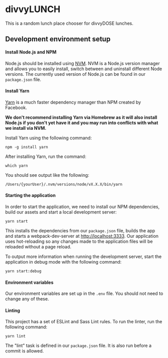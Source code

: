 # divvyLUNCH

This is a random lunch place chooser for divvyDOSE lunches.

## Development environment setup

#### Install Node.js and NPM

Node.js should be installed using [NVM](https://github.com/creationix/nvm). NVM is a Node.js version manager and allows you to easily install, switch between and uninstall different Node versions. The currently used version of Node.js can be found in our `package.json` file.

#### Install Yarn

[Yarn](https://yarnpkg.com/) is a much faster dependency manager than NPM created by Facebook.

**We don't recommend installing Yarn via Homebrew as it will also install Node.js if you don't yet have it and you may run into conflicts with what we install via NVM.**

Install Yarn using the following command:

```
npm -g install yarn
```

After installing Yarn, run the command:

```
which yarn
```

You should see output like the following:

```
/Users/{yourUser}/.nvm/versions/node/vX.X.X/bin/yarn
```

#### Starting the application

In order to start the application, we need to install our NPM dependencies, build our assets and start a local development server:

```
yarn start
```

This installs the dependencies from our `package.json` file, builds the app and starts a webpack-dev-server at [http://localhost:3333](http://localhost:3333). Our application uses hot-reloading so any changes made to the application files will be reloaded without a page reload.

To output more information when running the development server, start the application in debug mode with the following command:

```
yarn start:debug
```

#### Environment variables

Our environment variables are set up in the `.env` file. You should not need to change any of these.

#### Linting

This project has a set of ESLint and Sass Lint rules. To run the linter, run the following command:

```
yarn lint
```

The "lint" task is defined in our `package.json` file. It is also run before a commit is allowed.
